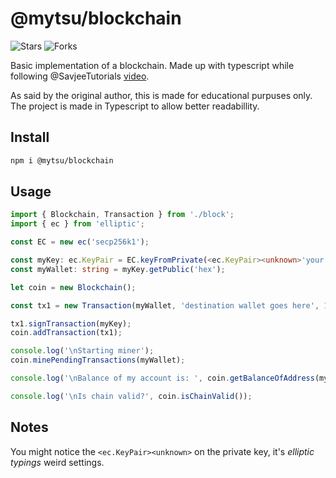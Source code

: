 # @mytsu/blockchain

![Stars](https://img.shields.io/github/stars/Mytsu/node-blockchain.svg?style=flat-square)
![Forks](https://img.shields.io/github/forks/Mytsu/node-blockchain.svg?style=flat-square)

Basic implementation of a blockchain. Made up with typescript while following @SavjeeTutorials [video](https://www.youtube.com/watch?v=zVqczFZr124).

As said by the original author, this is made for educational purpuses only. The project is made in Typescript to allow better readabillity.

## Install

```bash
npm i @mytsu/blockchain
```

## Usage

```typescript
import { Blockchain, Transaction } from './block';
import { ec } from 'elliptic';

const EC = new ec('secp256k1');

const myKey: ec.KeyPair = EC.keyFromPrivate(<ec.KeyPair><unknown>'your private key goes here');
const myWallet: string = myKey.getPublic('hex');

let coin = new Blockchain();

const tx1 = new Transaction(myWallet, 'destination wallet goes here', 10);

tx1.signTransaction(myKey);
coin.addTransaction(tx1);

console.log('\nStarting miner');
coin.minePendingTransactions(myWallet);

console.log('\nBalance of my account is: ', coin.getBalanceOfAddress(myWallet));

console.log('\nIs chain valid?', coin.isChainValid());

```

## Notes

You might notice the ```<ec.KeyPair><unknown>``` on the private key, it's _elliptic typings_ weird settings.
